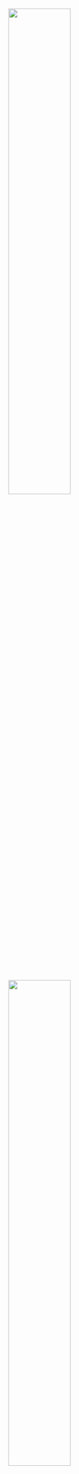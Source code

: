 <br />
<p align="center">
    <a href="https://github.com/mosaicml/composer#gh-light-mode-only" class="only-light">
      <img src="https://storage.googleapis.com/docs.mosaicml.com/images/header_light.svg" width="50%"/>
    </a>
    <!-- SETUPTOOLS_LONG_DESCRIPTION_HIDE_BEGIN -->
    <a href="https://github.com/mosaicml/composer#gh-dark-mode-only" class="only-dark">
      <img src="https://storage.googleapis.com/docs.mosaicml.com/images/header_dark.svg" width="50%"/>
    </a>
    <!-- SETUPTOOLS_LONG_DESCRIPTION_HIDE_END -->
</p>

<h2><p align="center">A PyTorch Library for Efficient Neural Network Training</p></h2>
<h3><p align="center">Train Faster, Reduce Cost, Get Better Models</p></h3>

<h4><p align='center'>
<a href="https://www.mosaicml.com">[Website]</a>
- <a href="https://docs.mosaicml.com/en/stable/getting_started/installation.html">[Getting Started]</a>
- <a href="https://docs.mosaicml.com/">[Docs]</a>
- <a href="https://docs.mosaicml.com/en/stable/method_cards/methods_overview.html">[Methods]</a>
- <a href="https://www.mosaicml.com/team">[We're Hiring!]</a>
</p></h4>

<p align="center">
    <a href="https://pypi.org/project/mosaicml/">
        <img alt="PyPi Version" src="https://img.shields.io/pypi/pyversions/mosaicml">
    </a>
    <a href="https://pypi.org/project/mosaicml/">
        <img alt="PyPi Package Version" src="https://img.shields.io/pypi/v/mosaicml">
    </a>
    <a href="https://pypi.org/project/mosaicml/">
        <img alt="PyPi Downloads" src="https://img.shields.io/pypi/dm/mosaicml">
    </a>
    <a href="https://docs.mosaicml.com/en/stable/">
        <img alt="Documentation" src="https://readthedocs.org/projects/composer/badge/?version=stable">
    </a>
    <a href="https://join.slack.com/t/mosaicml-community/shared_invite/zt-w0tiddn9-WGTlRpfjcO9J5jyrMub1dg">
        <img alt="Chat @ Slack" src="https://img.shields.io/badge/slack-chat-2eb67d.svg?logo=slack">
    </a>
    <a href="https://github.com/mosaicml/composer/blob/dev/LICENSE">
        <img alt="License" src="https://img.shields.io/badge/License-Apache%202.0-green.svg?logo=slack">
    </a>
</p>
<br />

# 👋 Welcome

Composer is a library written in PyTorch that enables you to <b>train neural networks faster, at lower cost, and to higher accuracy</b>. We've implemented more than two dozen speed-up methods that can be applied to your training loop in just a few lines of code, or used with our built-in Trainer. We continually integrate the latest state-of-the-art in efficient neural network training.

Composer features:
- 20+ methods for speeding up training networks for computer vision and language modeling. Don't waste hours trying to reproduce research papers when Composer has done the work for you.
- An easy-to-use trainer that has been written to be as performant as possible and [integrates best practices](https://www.mosaicml.com/blog/5-best-practices-for-efficient-model-training) for efficient training.
- Functional forms of all of our speedup methods that allow you to integrate them into your existing training loop.
- Strong, _reproducible_ baselines to get you started as quickly as possible.

## Benefits

<p align="center">
  <a href="https://storage.googleapis.com/docs.mosaicml.com/images/cost_graph_light.svg#gh-light-mode-only" class="only-light">
    <img src="https://storage.googleapis.com/docs.mosaicml.com/images/cost_graph_light.svg" width="85%"/>
  </a>
  <!-- link to the light mode image even on dark mode, so it will be readable in a new tab -->
  <!-- SETUPTOOLS_LONG_DESCRIPTION_HIDE_BEGIN -->
  <a href="https://storage.googleapis.com/docs.mosaicml.com/images/cost_graph_light.svg#gh-dark-mode-only" class="only-dark">
    <img src="https://storage.googleapis.com/docs.mosaicml.com/images/cost_graph_dark.svg" width="85%"/>
  </a>
  <!-- SETUPTOOLS_LONG_DESCRIPTION_HIDE_END -->
</p>

With no additional tuning, you can apply our methods to:
<!-- start numbers -->
- Train ResNet-50 on ImageNet to the standard 76.6% top-one accuracy for \$40 in 1.2 hours (_with vanilla PyTorch:_ \$116 in 3.5 hours) on AWS.
- Train a GPT-2 125M to a standard perplexity of 24.11 for \$145 in 4.5 hours (_with vanilla PyTorch_: \$255 in 7.8 hours) on AWS.
<!-- end numbers -->

# 🚀 Quickstart

## 💾 Installation
Composer is available with Pip:

```bash
pip install mosaicml
```
Alternatively, install Composer with Conda:

```bash
conda install -c mosaicml mosaicml
```
---

## 🚌 Usage

You can use Composer's speedup methods in two ways:

* Through a standalone **Functional API** (similar to `torch.nn.functional`) that allows you to integrate them into your existing training code.
* Using Composer's built-in **Trainer**, which is designed to be performant and automatically takes care of many of the low-level details of using speedup methods.

### Example: Functional API [![Open In Colab](https://colab.research.google.com/assets/colab-badge.svg)](https://colab.research.google.com/github/mosaicml/composer/blob/dev/notebooks/Composer_Functional.ipynb)

Integrate our speed-up methods into your training loop with just a few lines of code, and see the results. Here we easily apply [BlurPool](https://docs.mosaicml.com/en/stable/method_cards/blurpool.html) and SqueezeExcite:


```python
import composer.functional as cf
from torchvision import models

my_model = models.resnet18()

# add blurpool and squeeze excite layers
my_model = cf.apply_blurpool(my_model)
my_model = cf.apply_squeeze_excite(my_model)

# your own training code starts here
```

For more examples, see the [Composer Functional API Colab notebook](https://colab.research.google.com/github/mosaicml/composer/blob/dev/notebooks/Composer_Functional.ipynb) and [Functional API guide](https://docs.mosaicml.com/en/latest/functional_api.html).

### Example: Trainer [![Open In Colab](https://colab.research.google.com/assets/colab-badge.svg)](https://colab.research.google.com/github/mosaicml/composer/blob/dev/notebooks/up_and_running_with_composer.ipynb)

For the best experience and the most efficient possible training, we recommend using Composer's built-in trainer, which automatically takes care of the low-level details of using speedup methods and provides useful abstractions that facilitate rapid experimentation.

```python
from torch.utils.data import DataLoader
from torchvision import datasets, transforms

from composer import Trainer
from composer.algorithms import BlurPool, ChannelsLast, CutMix, LabelSmoothing
from composer.models import MNIST_Classifier

transform = transforms.Compose([transforms.ToTensor()])
train_dataset = datasets.MNIST("data", download=True, train=True, transform=transform)
eval_dataset = datasets.MNIST("data", download=True, train=False, transform=transform)
train_dataloader = DataLoader(train_dataset, batch_size=128)
eval_dataloader = DataLoader(eval_dataset, batch_size=128)

trainer = Trainer(
    model=MNIST_Classifier(num_classes=10),
    train_dataloader=train_dataloader,
    eval_dataloader=eval_dataloader,
    max_duration="2ep",
    algorithms=[
        BlurPool(replace_convs=True, replace_maxpools=True, blur_first=True),
        ChannelsLast(),
        CutMix(num_classes=10),
        LabelSmoothing(smoothing=0.1),
    ]
)
trainer.fit()
```

Composer's built-in [trainer](https://docs.mosaicml.com/en/stable/trainer/using_the_trainer.html) makes it easy to **add multiple speedup methods in a single line of code!**
Trying out new methods or combinations of methods is as easy as changing a single list.
As we continually implement more methods, they will be easy for you to add to your code.

For concrete examples of methods in Composer, here are some ([_see here for all_](https://docs.mosaicml.com/en/latest/trainer/algorithms.html)) speedup methods currently in Composer:

Name|Attribution|tl;dr|Example Benchmark|Speed Up*|
----|-----------|-----|---------|---------|
[Alibi](https://github.com/mosaicml/composer/tree/dev/composer/algorithms/alibi)|[Press et al, 2021](https://arxiv.org/abs/2108.12409v1)|Replace attention with AliBi.|GPT-2|1.5x
[BlurPool](https://github.com/mosaicml/composer/tree/dev/composer/algorithms/blurpool)|[Zhang, 2019](https://arxiv.org/abs/1904.11486)|Applies an anti-aliasing filter before every downsampling operation.|ResNet-101|1.2x
[ChannelsLast](https://github.com/mosaicml/composer/tree/dev/composer/algorithms/channels_last)|[PyTorch](https://pytorch.org/tutorials/intermediate/memory_format_tutorial.html)|Uses channels last memory format (NHWC).|ResNet-101|1.5x
[CutOut](https://docs.mosaicml.com/en/latest/method_cards/cutout.html)|[DeVries et al, 2017](https://arxiv.org/abs/1708.04552)|Randomly erases rectangular blocks from the image.|ResNet-101|1.2x
[LabelSmoothing](https://github.com/mosaicml/composer/tree/dev/composer/algorithms/label_smoothing)|[Szegedy et al, 2015](https://arxiv.org/abs/1512.00567)|Smooths the labels with a uniform prior|ResNet-101|1.5x
[MixUp](https://github.com/mosaicml/composer/tree/dev/composer/algorithms/mixup)|[Zhang et al, 2017](https://arxiv.org/abs/1710.09412)|Blends pairs of examples and labels.|ResNet-101|1.5x
[RandAugment](https://github.com/mosaicml/composer/tree/dev/composer/algorithms/randaugment)|[Cubuk et al, 2020](https://openaccess.thecvf.com/content_CVPRW_2020/html/w40/Cubuk_Randaugment_Practical_Automated_Data_Augmentation_With_a_Reduced_Search_Space_CVPRW_2020_paper.html)|Applies a series of random augmentations to each image.|ResNet-101|1.3x
[SAM](https://github.com/mosaicml/composer/tree/dev/composer/algorithms/sam)|[Foret et al, 2021](https://arxiv.org/abs/2010.01412)|An optimization strategy that seeks flatter minima.|ResNet-101|1.4x
[SeqLengthWarmup](https://github.com/mosaicml/composer/tree/dev/composer/algorithms/seq_length_warmup)|[Li et al, 2021](https://arxiv.org/abs/2108.06084)|Progressively increase sequence length.|GPT-2|1.2x
[Stochastic Depth](https://docs.mosaicml.com/en/latest/method_cards/stochastic_depth.html)|[Huang et al, 2016](https://arxiv.org/abs/1603.09382)|Replaces a specified layer with a stochastic version that randomly drops the layer or samples during training|ResNet-101|1.1x
<p align="right">* = time-to-train to the same quality as the baseline.</p>

## 🛠 Building Speedup Recipes

Given two methods that speed up training by 1.5x each, do they combine to provide a 2.25x (1.5x * 1.5x) speedup? Not necessarily.
They may optimize the [same part of the training process](https://en.wikipedia.org/wiki/Amdahl's_law) and lead to diminishing returns, or they may even interact in ways that prove detrimental.
Determining which methods to compose together isn't as simple as assembling a set of methods that perform best individually.

**We have come up with compositions of methods that work especially well together** through rigorous exploration of the design space of recipes and research on the science behind composition.
The [MosaicML Explorer](https://app.mosaicml.com/) contains all of the data we have collected so far on composition, and it highlights the compositions of methods that are _pareto-optimal_ - that provide the **best possible tradeoffs between training time or cost and the quality of the trained model**.
Whether you want to reach the same quality faster or get better quality within your current budget, Explorer can help you decide which speedup methods to use.
We update this data regularly as we add new methods and develop better recipes.

<p align="center">
<img src="https://storage.googleapis.com/docs.mosaicml.com/images/methods/explorer.png"/>
</p>

As an example, here are two performant recipes, one for ResNet-101 on ImageNet, and the other for GPT-2 on OpenWebText, on 8xA100s:

### ResNet-101

Name|Functional|tl;dr|Benchmark|Speed Up
----|----------|-----|---------|--------
[Blur Pool](https://github.com/mosaicml/composer/tree/dev/composer/algorithms/blurpool)|`cf.apply_blurpool`|[Applies an anti-aliasing filter before every downsampling operation.](https://arxiv.org/abs/1904.11486)|ResNet-101|1.2x
[Channels Last](https://github.com/mosaicml/composer/tree/dev/composer/algorithms/channels_last)|`cf.apply_`<br>`channels_last`|[Uses channels last memory format (NHWC).](https://pytorch.org/tutorials/intermediate/memory_format_tutorial.html)|ResNet-101|1.5x
[Label Smoothing](https://github.com/mosaicml/composer/tree/dev/composer/algorithms/label_smoothing)|`cf.smooth_labels`|[Smooths the labels with a uniform prior.](https://arxiv.org/abs/1512.00567)|ResNet-101|1.5x
[MixUp](https://github.com/mosaicml/composer/tree/dev/composer/algorithms/mixup)|`CF.mixup_batch`|[Blends pairs of examples and labels.](https://arxiv.org/abs/1710.09412)|ResNet-101|1.5x
[Progressive Resizing](https://github.com/mosaicml/composer/tree/dev/composer/algorithms/progressive_resizing)|`cf.resize_batch`|[Increases the input image size during training.](https://github.com/fastai/fastbook/blob/780b76bef3127ce5b64f8230fce60e915a7e0735/07_sizing_and_tta.ipynb)|ResNet-101|1.3x
[SAM](https://github.com/mosaicml/composer/tree/dev/composer/algorithms/sam)|`N/A`|[SAM optimizer measures sharpness of optimization space.](https://arxiv.org/abs/2010.01412)|ResNet-101|1.5x
**Composition** | `N/A` | **Cheapest: \$49 @ 78.1% Acc** | **ResNet-101** | **3.5x**

### GPT-2

Name|Functional|tl;dr|Benchmark|Speed Up
----|----------|-----|---------|--------
[Alibi](https://github.com/mosaicml/composer/tree/dev/composer/algorithms/alibi)|`cf.apply_alibi`|[Replace attention with AliBi.](https://arxiv.org/abs/2108.12409v1)|GPT-2|1.6x
[Seq Length Warmup](https://github.com/mosaicml/composer/tree/dev/composer/algorithms/seq_length_warmup)|`cf.set_batch_`<br>`sequence_length`|[Progressively increase sequence length.](https://arxiv.org/abs/2108.06084)|GPT-2|1.5x
**Composition** | `N/A` | **Cheapest: \$145 @ 24.11 PPL** | **GPT-2** | **1.7x**

# ⚙️ What benchmarks does Composer support?

Composer uses a _benchmark_ as a term to denote a particular model trained on a particular dataset in a standardized, reproducible way. A benchmark is a specific model trained for a task, where a task = dataset + loss function + metric.

We support computer vision and natural language processing use cases, such as (but not limited to) the following. New benchmarks will be added regularly, as will compatibility with existing libraries.

<div class="center">
<table>
<thead>
  <tr>
    <th>Model</th>
    <th>Dataset</th>
    <th>Loss</th>
    <th>Task</th>
    <th>Evaluation Metrics</th>
  </tr>
</thead>
<tbody>
  <tr>
      <td colspan="5" align="center"><b>Computer Vision</b></td>
  </tr>
  <tr>
    <td>ResNet Family</td>
    <td>CIFAR-10</td>
    <td>Cross Entropy</td>
    <td>Image Classification</td>
    <td>Classification Accuracy</td>
  </tr>
  <tr>
    <td>ResNet Family</td>
    <td>ImageNet</td>
    <td>Cross Entropy</td>
    <td>Image Classification</td>
    <td>Classification Accuracy</td>
  </tr>
  <tr>
    <td>EfficientNet Family</td>
    <td>ImageNet</td>
    <td>Cross Entropy</td>
    <td>Image Classification</td>
    <td>Classification Accuracy</td>
  </tr>
  <tr>
    <td>UNet</td>
    <td>BraTS</td>
    <td>Dice Loss</td>
    <td>Image Segmentation</td>
    <td>Dice Coefficient</td>
  </tr>
  <tr>
    <td>DeepLab v3</td>
    <td>ADE20K</td>
    <td>Cross Entropy</td>
    <td>Image Segmentation</td>
    <td>mIoU</td>
  </tr>
  <tr>
      <td align="center" colspan="5"><b>Natural Language Processing</b></td>
  </tr>
  <tr>
    <td>BERT Family</td>
    <td>{Wikipedia &amp; BooksCorpus, C4}</td>
    <td>Cross Entropy</td>
    <td>Masked Language Modeling</td>
    <td>GLUE </td>
  </tr>
  <tr>
    <td>GPT Family</td>
    <td>{OpenWebText, C4}</td>
    <td>Cross Entropy</td>
    <td>Language Modeling<br></td>
    <td>Perplexity</td>
  </tr>
</tbody>
</table>
</div>

# 🤔 Why should I use Composer?

The compute required to train a state-of-the-art machine learning model is [doubling every 6 months](https://arxiv.org/abs/2202.05924), putting these capabilities further and further out of reach for the broader community with each passing day.
Composer addresses this challenge by focusing on training efficiency: it contains cutting-edge speedup methods that modify the training algorithm to reduce the time and cost necessary to train deep learning models.
**When you use Composer, you can rest assured that you are training efficiently.**
We have combed the literature, done the science, and built industrial-grade implementations to ensure this is the case.

Even after these speedup methods are implemented, assembling them together into recipes is nontrivial. We designed Composer with the **right abstractions to composing (and creating new) speedup methods.**

Specifically, Composer's efficiency methods use **two-way callbacks** from ([Howard et al, 2020](https://arxiv.org/abs/2002.04688)) to modify the **entire training state** at particular events in the training loop to effect speed-ups. We handle collisions between methods, the proper order of execution for algorithms, and more.

Through this, our methods can modify:
 - data inputs for batches (data augmentations, sequence length warmup, skipping examples, etc.)
 - neural network architecture (pruning, model surgery, etc.)
 - loss function (label smoothing, MixUp, CutMix, etc.)
 - optimizer (Sharpness Aware Minimization)
 - training dynamics (layer freezing, selective backprop, etc.)

Easily [add your own methods](https://colab.research.google.com/github/mosaicml/composer/blob/dev/notebooks/custom_method_tutorial.ipynb) or callbacks to instrument any part of the training loop.

# 🧐 Why shouldn’t I use Composer?

* Composer is mostly optimized for computer vision (CV) and natural language processing (NLP) use cases, including [custom models](https://docs.mosaicml.com/en/stable/composer_model.html) and custom datasets. We strongly encourage exploration on integrating our algorithms into new domains, such as reinforcement learning. Feel free to [join our Slack](https://join.slack.com/t/mosaicml-community/shared_invite/zt-w0tiddn9-WGTlRpfjcO9J5jyrMub1dg) and discuss!
* Composer currently supports NVIDIA GPUs. We are adding support for additional hardware platforms, and you should expect more soon.
* Composer is an active and ongoing project. Since Composer is still in alpha, our API may not be stable. We recommend pegging your work to a Composer version, and we will respond quickly to issues posted to this repository.

# 📚 Learn More

Here's some resources actively maintained by the Composer community to help you get started:
<table>
<thead>
  <tr>
      <th><b>Resource</b></th>
      <th><b>Details</b></th>
  </tr>
</thead>
<tbody>
  <tr>
    <td><a href="https://colab.research.google.com/github/mosaicml/composer/blob/dev/notebooks/up_and_running_with_composer.ipynb" target="_blank" rel="noopener noreferrer">Getting started with our Trainer</a></td>
    <td>An interactive Colab Notebook aimed at teaching users about our Trainer</td>
  </tr>
  <tr>
    <td><a href="https://colab.research.google.com/github/mosaicml/composer/blob/dev/notebooks/Composer_Functional.ipynb" target="_blank" rel="noopener noreferrer">Getting started with our Functional API</a></td>
    <td>An interactive Colab Notebook aimed at teaching users about our Functional API</td>
  </tr>
  <tr>
    <td><a href="https://colab.research.google.com/github/mosaicml/composer/blob/dev/notebooks/custom_method_tutorial.ipynb" target="_blank" rel="noopener noreferrer">Building Speedup Methods</a></td>
    <td>An interactive Colab Notebook aimed at teaching users about building speedup methods on top of Composer</td>
  </tr>
  <tr>
    <td><a href="https://colab.research.google.com/github/mosaicml/composer/blob/dev/notebooks/nlp_notebook_tutorial.ipynb" target="_blank" rel="noopener noreferrer">Training BERTs with Composer</a></td>
    <td>An interactive Colab Notebook aimed at helping users learn how to train BERT models with Composer!</td>
  </tr>
  <tr>
    <td><a href="https://mosaicml.com/jobs" target="_blank" rel="noopener noreferrer">We're Hiring!</a></td>
    <td>Join us! 🤩</td>
  </tr>
</tbody>
</table>

If you have any questions, please feel free to reach out to us on [Twitter](https://twitter.com/mosaicml), [email](mailto:community@mosaicml.com), or our [Community Slack](https://join.slack.com/t/mosaicml-community/shared_invite/zt-w0tiddn9-WGTlRpfjcO9J5jyrMub1dg)!

# 💫 Contributors
Composer is part of the broader Machine Learning community, and we welcome any contributions, pull requests, or issues!

# ✍️ Citation
```
@misc{mosaicml2022composer,
    author = {The Mosaic ML Team},
    title = {composer},
    year = {2021},
    howpublished = {\url{https://github.com/mosaicml/composer/}},
}
```
